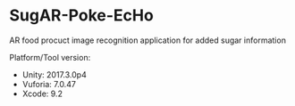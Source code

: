 # SugAR-Poke-EcHo
AR food procuct image recognition application for added sugar information

Platform/Tool version: 
- Unity: 2017.3.0p4
- Vuforia: 7.0.47
- Xcode: 9.2
